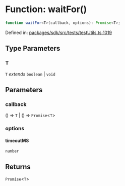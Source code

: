 # Function: waitFor()

```ts
function waitFor<T>(callback, options): Promise<T>;
```

Defined in: [packages/sdk/src/tests/testUtils.ts:1019](https://github.com/towns-protocol/towns/blob/0db1fd0ac7258e8db8cedfb6183e8eade8284fa1/packages/sdk/src/tests/testUtils.ts#L1019)

## Type Parameters

### T

`T` *extends* `boolean` \| `void`

## Parameters

### callback

() => `T` | () => `Promise`\<`T`\>

### options

#### timeoutMS

`number`

## Returns

`Promise`\<`T`\>
